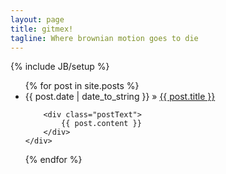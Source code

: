 ```yaml
---
layout: page
title: gitmex!
tagline: Where brownian motion goes to die
---
```

{% include JB/setup %}
<ul class="posts">
  {% for post in site.posts %}
  	<div class="postContainer">
		<div class="postHeader">
			<li><span class="postDate">{{ post.date | date_to_string }}</span> &raquo; <a class="postTitle" href="{{ BASE_PATH }}{{ post.url }}">{{ post.title }}</a></li>
		</div>

		<div class="postText">
	    	{{ post.content }}
		</div>
	</div>
  {% endfor %}
</ul>